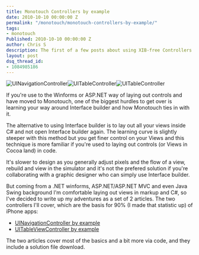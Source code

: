 ```yaml
---
title: Monotouch Controllers by example
date: 2010-10-10 00:00:00 Z
permalink: "/monotouch/monotouch-controllers-by-example/"
tags:
- monotouch
Published: 2010-10-10 00:00:00 Z
author: Chris S
description: The first of a few posts about using XIB-free Controllers in Monotouch.
layout: post
dsq_thread_id:
- 1084985186
---
```


![UINavigationController][1]![UITableController][2]![UITableController][3]

<!--more-->

If you're use to the Winforms or ASP.NET way of laying out controls and have moved to Monotouch, one of the biggest hurdles to get over is learning your way around Interface builder and how Monotouch ties in with it. 

The alternative to using Interface builder is to lay out all your views inside C# and not open Interface builder again. The learning curve is slightly steeper with this method but you get finer control on your Views and this technique is more familiar if you're used to laying out controls (or Views in Cocoa land) in code. 

It's slower to design as you generally adjust pixels and the flow of a view, rebuild and view in the simulator and it's not the prefered solution if you're collaborating with a graphic designer who can simply use Interface builder. 

But coming from a .NET winforms, ASP.NET/ASP.NET MVC and even Java Swing background I'm comfortable laying out views in markup and C#, so I've decided to write up my adventures as a set of 2 articles. The two controllers I'll cover, which are the basis for 90% (I made that statistic up) of iPhone apps: 

  * [UINavigationController by example][4]
  * [UITableViewController by example][5]

The two articles cover most of the basics and a bit more via code, and they include a solution file download.

 [1]: /assets/2010/10/UINavigationController2.png
 [2]: /assets/2010/10/UITableViewController3.png
 [3]: /assets/2010/10/UITableViewController4.png
 [4]: /tags/iphone/uinavigationcontroller-by-example
 [5]: /tags/monotouch/uitableviewcontroller-by-example/